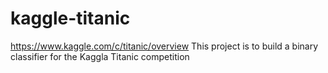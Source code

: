 # kaggle-titanic
https://www.kaggle.com/c/titanic/overview
This project is to build a binary classifier for the Kaggla Titanic competition